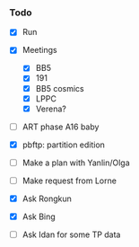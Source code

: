 ### Todo

- [x] Run
- [x] Meetings
  - [x] BB5
  - [x] 191
  - [x] BB5 cosmics
  - [x] LPPC
  - [x] Verena?
- [ ] ART phase A16 baby
- [x] pbftp: partition edition
- [ ] Make a plan with Yanlin/Olga
- [ ] Make request from Lorne
- [x] Ask Rongkun
- [x] Ask Bing
- [ ] Ask Idan for some TP data

